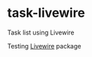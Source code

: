# task-livewire
 Task list using Livewire
 
 Testing [Livewire](https://laravel-livewire.com/) package
